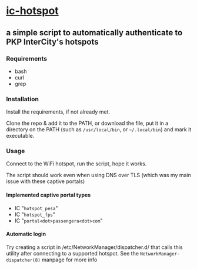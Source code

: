# [ic-hotspot](/bin/ic-hotspot)
## a simple script to automatically authenticate to PKP InterCity's hotspots

### Requirements

* bash
* curl
* grep

### Installation

Install the requirements, if not already met.

Clone the repo & add it to the PATH, or download the file, put it in a directory on the PATH (such as `/usr/local/bin`, or `~/.local/bin`) and mark it executable.

### Usage
Connect to the WiFi hotspot, run the script, hope it works.

The script should work even when using DNS over TLS (which was my main issue with these captive portals)

#### Implemented captive portal types
- IC "`hotspot_pesa`"
- IC "`hotspot_fps`"
- IC "`portal<dot>passengera<dot>com`"

#### Automatic login
Try creating a script in /etc/NetworkManager/dispatcher.d/ that calls this utility after connecting to a supported hotspot.
See the `NetworkManager-dispatcher(8)` manpage for more info
